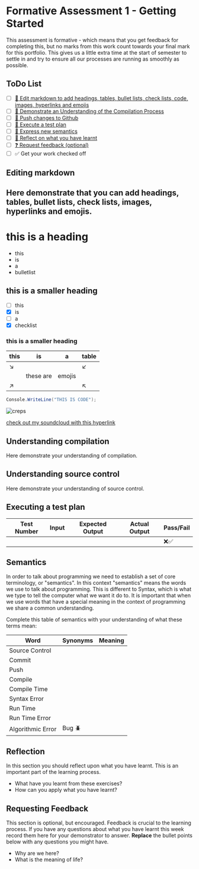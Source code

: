 # Formative Assessment 1 - Getting Started

This assessment is formative - which means that you get feedback for completing this, but no marks from this work count towards your final mark for this portfolio. This gives us a little extra time at the start of semester to settle in and try to ensure all our processes are running as smoothly as possible.

## ToDo List

- [ ] [:key: Edit markdown to add headings, tables, bullet lists, check lists, code, images, hyperlinks and emojis](#editing-markdown)
- [ ] [:key: Demonstrate an Understanding of the Compilation Process](#understanding-compilation)
- [ ] [:key: Push changes to Github](#understanding-source-control)
- [ ] [:key: Execute a test plan](executing-a-test-plan)
- [ ] [:speech_balloon: Express new semantics](#semantics)
- [ ] [:thought_balloon: Reflect on what you have learnt](#reflection)
- [ ] [:question: Request feedback (optional)](#requesting-feedback)
- [ ] :white_check_mark: Get your work checked off

## Editing markdown

Here demonstrate that you can add headings, tables, bullet lists, check lists, images, hyperlinks and emojis.
-----------------------------------------------

# this is a heading
- this
- is
- a
- bulletlist
## this is a smaller heading
- [ ] this
- [x] is
- [ ] a
- [x] checklist
### this is a smaller heading

|this|is|a|table|
|---|---|---|---|
|↘️| | |↙️| 
| | these are| emojis| |  
|↗️| | |↖️|

```cs
Console.WriteLine("THIS IS CODE");
```



![creps](https://avatars.githubusercontent.com/u/76594364?v=4)


[check out my soundcloud with this hyperlink](https://soundcloud.com/archiehull)

## Understanding compilation

Here demonstrate your understanding of compilation.

## Understanding source control

Here demonstrate your understanding of source control.

## Executing a test plan

|Test Number|Input|Expected Output|Actual Output|Pass/Fail|
|---|---|---|---|---|
| | | | | :x::white_check_mark:|

## Semantics

In order to talk about programming we need to establish a set of core terminology, or "semantics". In this context "semantics" means the words we use to talk about programming. This is different to Syntax, which is what we type to tell the computer what we want it do to. It is important that when we use words that have
a special meaning in the context of programming we share a common understanding.

Complete this table of semantics with your understanding of what these terms mean:

| Word | Synonyms | Meaning |
|---|---|---|
|Source Control| | |
|Commit| | |
|Push| | |
|Compile| | |
|Compile Time| | |
|Syntax Error| | |
|Run Time| | |
|Run Time Error| | |
|Algorithmic Error|Bug :beetle:| |

## Reflection
In this section you should reflect upon what you have learnt. This is an important part of the learning process.
- What have you learnt from these exercises?
- How can you apply what you have learnt?

## Requesting Feedback

This section is optional, but encouraged. Feedback is crucial to the learning process. If you have any questions about what you have learnt this week record them here for your demonstrator to answer. **Replace** the bullet points below with any questions you might have.
- Why are we here?
- What is the meaning of life?
